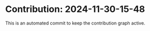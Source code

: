 # Contribution: 2024-11-30-15-48
This is an automated commit to keep the contribution graph active.
